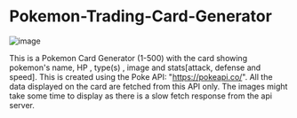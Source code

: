 # Pokemon-Trading-Card-Generator

![image](https://github.com/RiteshRaj029/Pokemon-Trading-Card-Generator/assets/145767230/317a057c-39e0-481e-b54a-b9e70f27a27c)

This is a Pokemon Card Generator (1-500) with the card showing pokemon's name, HP , type(s) , image and stats[attack, defense and speed]. 
This is created using the Poke API: "https://pokeapi.co/".
All the data displayed on the card are fetched from this API only.
The images might take some time to display as there is a slow fetch response from the api server.
